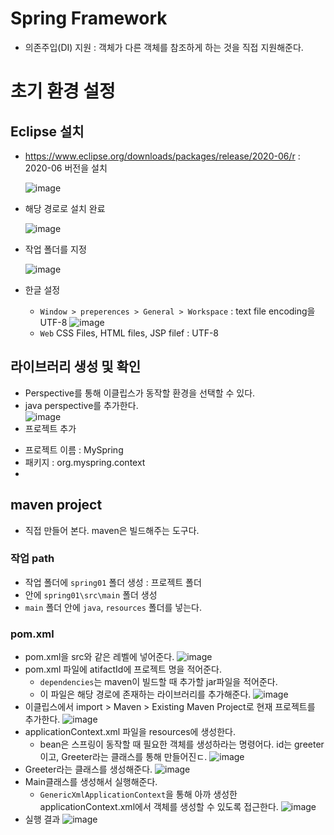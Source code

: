 # Spring Framework
- 의존주입(DI) 지원 : 객체가 다른 객체를 참조하게 하는 것을 직접 지원해준다.
# 초기 환경 설정
## Eclipse 설치
* https://www.eclipse.org/downloads/packages/release/2020-06/r : 2020-06 버전을 설치  
  
  ![image](https://user-images.githubusercontent.com/79209568/120957988-b1141200-c791-11eb-8da9-449e376d0f30.png)
* 해당 경로로 설치 완료  
  
  ![image](https://user-images.githubusercontent.com/79209568/120958047-d1dc6780-c791-11eb-93fd-f25c280f2b4c.png)
* 작업 폴더를 지정  
  
  ![image](https://user-images.githubusercontent.com/79209568/120958097-ee789f80-c791-11eb-933d-f47b15c96add.png)
* 한글 설정
  * `Window > preperences > General > Workspace` : text file encoding을 UTF-8
    ![image](https://user-images.githubusercontent.com/79209568/120963483-a7dc7280-c79c-11eb-9219-16e100faf31f.png)
  * `Web` CSS Files, HTML files, JSP filef : UTF-8
## 라이브러리 생성 및 확인
* Perspective를 통해 이클립스가 동작할 환경을 선택할 수 있다.
* java perspective를 추가한다.  
  ![image](https://user-images.githubusercontent.com/79209568/120960631-3c43d680-c797-11eb-96d2-4be3833157d1.png)
* 프로젝트 추가
 - 프로젝트 이름 : MySpring
 - 패키지 : org.myspring.context
 - 
  
## maven project
* 직접 만들어 본다. maven은 빌드해주는 도구다.
### 작업 path
* 작업 폴더에 `spring01` 폴더 생성 : 프로젝트 폴더
* 안에 `spring01\src\main` 폴더 생성
* `main` 폴더 안에 `java`, `resources` 폴더를 넣는다.
### pom.xml
* pom.xml을 src와 같은 레벨에 넣어준다.
  ![image](https://user-images.githubusercontent.com/79209568/120962777-567fb380-c79b-11eb-9dc5-20b76759efb6.png)
* pom.xml 파일에 atifactId에 프로젝트 명을 적어준다.
  * `dependencies`는 maven이 빌드할 때 추가할 jar파일을 적어준다.
  * 이 파일은 해당 경로에 존재하는 라이브러리를 추가해준다.
    ![image](https://user-images.githubusercontent.com/79209568/120964650-98f6bf80-c79e-11eb-8929-f0dd42c74964.png)
* 이클립스에서 import > Maven > Existing Maven Project로 현재 프로젝트를 추가한다.
  ![image](https://user-images.githubusercontent.com/79209568/120964764-c7749a80-c79e-11eb-82c7-c3e7ef23b0a5.png)
* applicationContext.xml 파일을 resources에 생성한다.
  * bean은 스프링이 동작할 때 필요한 객체를 생성하라는 명령어다. id는 greeter이고, Greeter라는 클래스를 통해 만들어진ㄷ.
    ![image](https://user-images.githubusercontent.com/79209568/120964916-0e629000-c79f-11eb-820f-cd1f50b268e8.png)
* Greeter라는 클래스를 생성해준다.
  ![image](https://user-images.githubusercontent.com/79209568/120964991-29350480-c79f-11eb-862a-11d06ccaeca5.png)
* Main클래스를 생성해서 실행해준다.
  * `GenericXmlApplicationContext`을 통해 아까 생성한 applicationContext.xml에서 객체를 생성할 수 있도록 접근한다.
    ![image](https://user-images.githubusercontent.com/79209568/120965337-ba0be000-c79f-11eb-9804-05703524c685.png)
* 실행 결과 
  ![image](https://user-images.githubusercontent.com/79209568/120965384-c859fc00-c79f-11eb-8ecd-ca77455b70bf.png)

